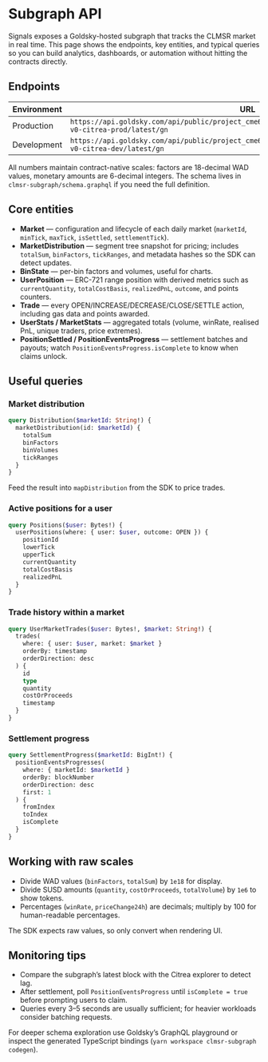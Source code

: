 # Subgraph API

Signals exposes a Goldsky-hosted subgraph that tracks the CLMSR market in real time. This page shows the endpoints, key entities, and typical queries so you can build analytics, dashboards, or automation without hitting the contracts directly.

## Endpoints

| Environment | URL |
| --- | --- |
| Production | `https://api.goldsky.com/api/public/project_cme6kru6aowuy01tb4c9xbdrj/subgraphs/signals-v0-citrea-prod/latest/gn` |
| Development | `https://api.goldsky.com/api/public/project_cme6kru6aowuy01tb4c9xbdrj/subgraphs/signals-v0-citrea-dev/latest/gn` |

All numbers maintain contract-native scales: factors are 18-decimal WAD values, monetary amounts are 6-decimal integers. The schema lives in `clmsr-subgraph/schema.graphql` if you need the full definition.

## Core entities

- **Market** — configuration and lifecycle of each daily market (`marketId`, `minTick`, `maxTick`, `isSettled`, `settlementTick`).
- **MarketDistribution** — segment tree snapshot for pricing; includes `totalSum`, `binFactors`, `tickRanges`, and metadata hashes so the SDK can detect updates.
- **BinState** — per-bin factors and volumes, useful for charts.
- **UserPosition** — ERC-721 range position with derived metrics such as `currentQuantity`, `totalCostBasis`, `realizedPnL`, `outcome`, and points counters.
- **Trade** — every OPEN/INCREASE/DECREASE/CLOSE/SETTLE action, including gas data and points awarded.
- **UserStats / MarketStats** — aggregated totals (volume, winRate, realised PnL, unique traders, price extremes).
- **PositionSettled / PositionEventsProgress** — settlement batches and payouts; watch `PositionEventsProgress.isComplete` to know when claims unlock.

## Useful queries

### Market distribution

```graphql
query Distribution($marketId: String!) {
  marketDistribution(id: $marketId) {
    totalSum
    binFactors
    binVolumes
    tickRanges
  }
}
```

Feed the result into `mapDistribution` from the SDK to price trades.

### Active positions for a user

```graphql
query Positions($user: Bytes!) {
  userPositions(where: { user: $user, outcome: OPEN }) {
    positionId
    lowerTick
    upperTick
    currentQuantity
    totalCostBasis
    realizedPnL
  }
}
```

### Trade history within a market

```graphql
query UserMarketTrades($user: Bytes!, $market: String!) {
  trades(
    where: { user: $user, market: $market }
    orderBy: timestamp
    orderDirection: desc
  ) {
    id
    type
    quantity
    costOrProceeds
    timestamp
  }
}
```

### Settlement progress

```graphql
query SettlementProgress($marketId: BigInt!) {
  positionEventsProgresses(
    where: { marketId: $marketId }
    orderBy: blockNumber
    orderDirection: desc
    first: 1
  ) {
    fromIndex
    toIndex
    isComplete
  }
}
```

## Working with raw scales

- Divide WAD values (`binFactors`, `totalSum`) by `1e18` for display.
- Divide SUSD amounts (`quantity`, `costOrProceeds`, `totalVolume`) by `1e6` to show tokens.
- Percentages (`winRate`, `priceChange24h`) are decimals; multiply by 100 for human-readable percentages.

The SDK expects raw values, so only convert when rendering UI.

## Monitoring tips

- Compare the subgraph’s latest block with the Citrea explorer to detect lag.
- After settlement, poll `PositionEventsProgress` until `isComplete = true` before prompting users to claim.
- Queries every 3–5 seconds are usually sufficient; for heavier workloads consider batching requests.

For deeper schema exploration use Goldsky’s GraphQL playground or inspect the generated TypeScript bindings (`yarn workspace clmsr-subgraph codegen`).

